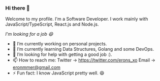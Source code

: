### Hi there 👋

Welcome to my profile. I'm a Software Developer. I work mainly with JavaScript/TypeScript, React.js and Node.js.

*I'm looking for a job 😄*

<!--
**Eronmmer/Eronmmer** is a ✨ _special_ ✨ repository because its `README.md` (this file) appears on your GitHub profile.
-->

- 🔭 I’m currently working on personal projects.
- 🌱 I’m currently learning Data Structures, Golang and some DevOps.
- 🤔 I’m looking for help with getting a good job :).
- 📫 How to reach me: Twitter -> https://twitter.com/erons_xo Email -> eronmmer@gmail.com
- ⚡ Fun fact: I know JavaScript pretty well. 😄
